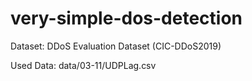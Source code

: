 # very-simple-dos-detection

Dataset: DDoS Evaluation Dataset (CIC-DDoS2019)

Used Data: data/03-11/UDPLag.csv
